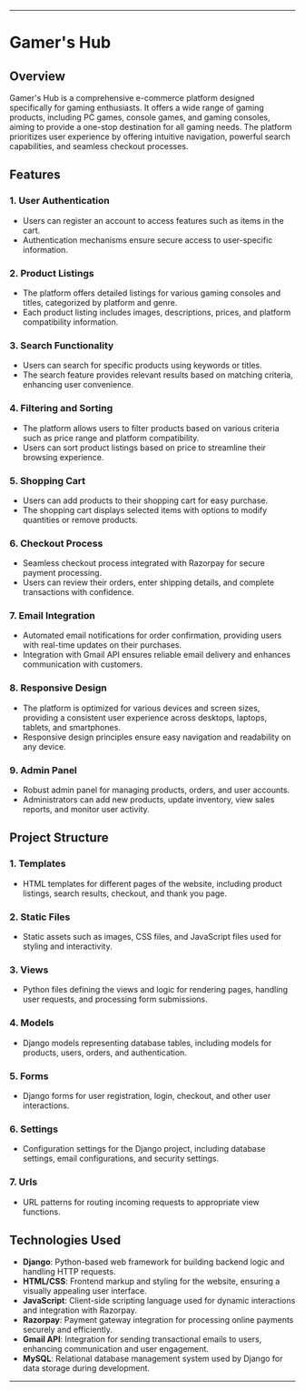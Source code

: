 

---

# Gamer's Hub

## Overview
Gamer's Hub is a comprehensive e-commerce platform designed specifically for gaming enthusiasts. It offers a wide range of gaming products, including PC games, console games, and gaming consoles, aiming to provide a one-stop destination for all gaming needs. The platform prioritizes user experience by offering intuitive navigation, powerful search capabilities, and seamless checkout processes.

## Features

### 1. User Authentication
- Users can register an account to access features such as items in the cart.
- Authentication mechanisms ensure secure access to user-specific information.

### 2. Product Listings
- The platform offers detailed listings for various gaming consoles and titles, categorized by platform and genre.
- Each product listing includes images, descriptions, prices, and platform compatibility information.

### 3. Search Functionality
- Users can search for specific products using keywords or titles.
- The search feature provides relevant results based on matching criteria, enhancing user convenience.

### 4. Filtering and Sorting
- The platform allows users to filter products based on various criteria such as price range and platform compatibility.
- Users can sort product listings based on price to streamline their browsing experience.

### 5. Shopping Cart
- Users can add products to their shopping cart for easy purchase.
- The shopping cart displays selected items with options to modify quantities or remove products.

### 6. Checkout Process
- Seamless checkout process integrated with Razorpay for secure payment processing.
- Users can review their orders, enter shipping details, and complete transactions with confidence.

### 7. Email Integration
- Automated email notifications for order confirmation, providing users with real-time updates on their purchases.
- Integration with Gmail API ensures reliable email delivery and enhances communication with customers.

### 8. Responsive Design
- The platform is optimized for various devices and screen sizes, providing a consistent user experience across desktops, laptops, tablets, and smartphones.
- Responsive design principles ensure easy navigation and readability on any device.

### 9. Admin Panel
- Robust admin panel for managing products, orders, and user accounts.
- Administrators can add new products, update inventory, view sales reports, and monitor user activity.

## Project Structure

### 1. Templates
- HTML templates for different pages of the website, including product listings, search results, checkout, and thank you page.

### 2. Static Files
- Static assets such as images, CSS files, and JavaScript files used for styling and interactivity.

### 3. Views
- Python files defining the views and logic for rendering pages, handling user requests, and processing form submissions.

### 4. Models
- Django models representing database tables, including models for products, users, orders, and authentication.

### 5. Forms
- Django forms for user registration, login, checkout, and other user interactions.

### 6. Settings
- Configuration settings for the Django project, including database settings, email configurations, and security settings.

### 7. Urls
- URL patterns for routing incoming requests to appropriate view functions.

## Technologies Used
- **Django**: Python-based web framework for building backend logic and handling HTTP requests.
- **HTML/CSS**: Frontend markup and styling for the website, ensuring a visually appealing user interface.
- **JavaScript**: Client-side scripting language used for dynamic interactions and integration with Razorpay.
- **Razorpay**: Payment gateway integration for processing online payments securely and efficiently.
- **Gmail API**: Integration for sending transactional emails to users, enhancing communication and user engagement.
- **MySQL**: Relational database management system used by Django for data storage during development.

---

